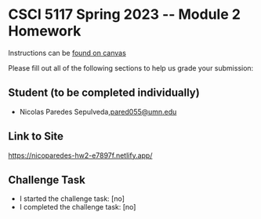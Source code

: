 # CSCI 5117 Spring 2023 -- Module 2 Homework


Instructions can be [found on canvas](https://canvas.umn.edu/courses/355584/pages/homework-2)

Please fill out all of the following sections to help us grade your submission:

## Student (to be completed individually)

* Nicolas Paredes Sepulveda,pared055@umn.edu

## Link to Site

https://nicoparedes-hw2-e7897f.netlify.app/

## Challenge Task

* I started the challenge task: [no]
* I completed the challenge task: [no]

